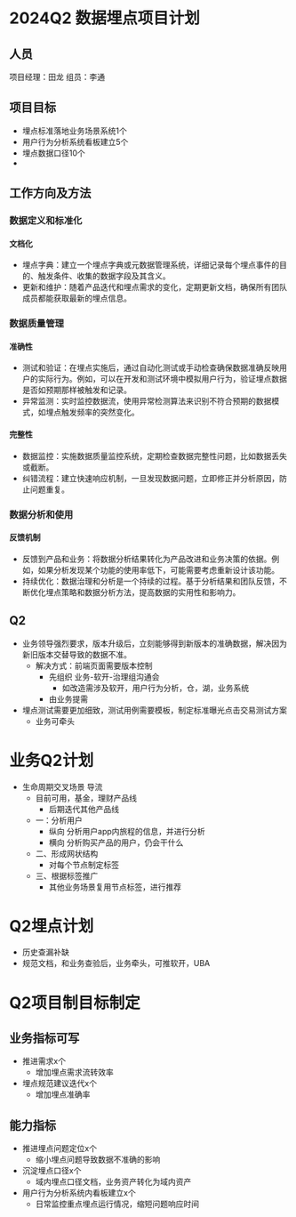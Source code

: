 # 2024Q2 数据埋点项目计划

## 人员

项目经理：田龙 组员：李通

## 项目目标

- 埋点标准落地业务场景系统1个
- 用户行为分析系统看板建立5个
- 埋点数据口径10个
-

## 工作方向及方法

### 数据定义和标准化

#### 文档化

- 埋点字典：建立一个埋点字典或元数据管理系统，详细记录每个埋点事件的目的、触发条件、收集的数据字段及其含义。
- 更新和维护：随着产品迭代和埋点需求的变化，定期更新文档，确保所有团队成员都能获取最新的埋点信息。

### 数据质量管理

#### 准确性

- 测试和验证：在埋点实施后，通过自动化测试或手动检查确保数据准确反映用户的实际行为。例如，可以在开发和测试环境中模拟用户行为，验证埋点数据是否如预期那样被触发和记录。
- 异常监测：实时监控数据流，使用异常检测算法来识别不符合预期的数据模式，如埋点触发频率的突然变化。

#### 完整性

- 数据监控：实施数据质量监控系统，定期检查数据完整性问题，比如数据丢失或截断。
- 纠错流程：建立快速响应机制，一旦发现数据问题，立即修正并分析原因，防止问题重复。

### 数据分析和使用

#### 反馈机制

- 反馈到产品和业务：将数据分析结果转化为产品改进和业务决策的依据。例如，如果分析发现某个功能的使用率低下，可能需要考虑重新设计该功能。
- 持续优化：数据治理和分析是一个持续的过程。基于分析结果和团队反馈，不断优化埋点策略和数据分析方法，提高数据的实用性和影响力。

## Q2

- 业务领导强烈要求，版本升级后，立刻能够得到新版本的准确数据，解决因为新旧版本交替导致的数据不准。
    - 解决方式：前端页面需要版本控制
        - 先组织 业务-软开-治理组沟通会
            - 如改造需涉及软开，用户行为分析，仓，湖，业务系统
        - 由业务提需
- 埋点测试需要更加细致，测试用例需要模板，制定标准曝光点击交易测试方案
    - 业务可牵头

# 业务Q2计划

- 生命周期交叉场景 导流
    - 目前可用，基金，理财产品线
        - 后期迭代其他产品线
    - 一：分析用户
        - 纵向 分析用户app内旅程的信息，并进行分析
        - 横向 分析购买产品的用户，仍会干什么
    - 二、形成网状结构
        - 对每个节点制定标签
    - 三、根据标签推广
        - 其他业务场景复用节点标签，进行推荐

# Q2埋点计划

- 历史查漏补缺
- 规范文档，和业务查验后，业务牵头，可推软开，UBA

# Q2项目制目标制定

## 业务指标可写

- 推进需求x个
    - 增加埋点需求流转效率
- 埋点规范建议迭代x个
    - 增加埋点准确率

## 能力指标

- 推进埋点问题定位x个
    - 缩小埋点问题导致数据不准确的影响
- 沉淀埋点口径x个
    - 域内埋点口径文档，业务资产转化为域内资产
- 用户行为分析系统内看板建立x个
    - 日常监控重点埋点运行情况，缩短问题响应时间


